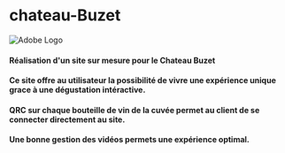 # chateau-Buzet

![Adobe Logo](ttps://www.nouslesvigneronsdebuzet.fr/images/vin/20220601/6297158d23570_origine.png "wine bottle")

#### Réalisation d'un site sur mesure pour le Chateau Buzet
#### Ce site offre au utilisateur la possibilité de vivre une expérience unique grace à une dégustation intéractive.
#### QRC sur chaque bouteille de vin de la cuvée permet au client de se connecter directement au site.
#### Une bonne gestion des vidéos permets une expérience optimal.
